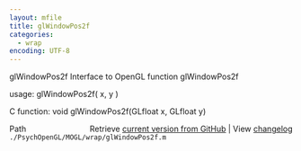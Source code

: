 ```yaml
---
layout: mfile
title: glWindowPos2f
categories:
  - wrap
encoding: UTF-8
---
```


glWindowPos2f  Interface to OpenGL function glWindowPos2f

usage:  glWindowPos2f( x, y )

C function:  void glWindowPos2f(GLfloat x, GLfloat y)


<div class="code_header" style="text-align:right;">
  <span style="float:left;">Path&nbsp;&nbsp;</span> <span class="counter">Retrieve <a href=
  "https://raw.github.com/Psychtoolbox-3/Psychtoolbox-3/beta/./PsychOpenGL/MOGL/wrap/glWindowPos2f.m">current version from GitHub</a> | View <a href=
  "https://github.com/Psychtoolbox-3/Psychtoolbox-3/commits/beta/./PsychOpenGL/MOGL/wrap/glWindowPos2f.m">changelog</a></span>
</div>
<div class="code">
  <code>./PsychOpenGL/MOGL/wrap/glWindowPos2f.m</code>
</div>
